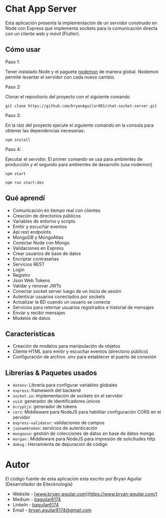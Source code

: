 # Chat App Server

Esta aplicación presenta la implementación de un servidor construido en Node con Express que implementa sockets para la comunicación directa con un cliente web y móvil (Flutter).

## Cómo usar

Paso 1:

Tener instalado Node y el paguete [nodemon](https://www.npmjs.com/package/nodemon) de manera global. Nodemon permite levantar el servidor con cada nuevo cambio.

Paso 2:

Clonar el repositorio del proyecto con el siguiente comando

```
git clone https://github.com/bryanAguilar001/chat-socket-server.git
```

Paso 3:

En la raíz del proyecto ejecute el siguiente comando en la consola para obtener las dependencias necesarias:

```
npm install
```

Paso 4:

Ejecutar el servidor. El primer comando se usa para ambientes de producción y el segundo para ambientes de desarrollo (usa nodemon)

```
npm start
```

```
npm run start:dev
```

## Qué aprendí

- Comunicación en tiempo real con clientes
- Creación de directorios públicos
- Variables de entorno y scripts
- Emitir y escuchar eventos
- Api rest endpoints
- MongoDB y MongoAtlas
- Conectar Node con Mongo
- Validaciones en Express
- Crear usuarios de base de datos
- Encriptar contraseñas
- Servicios REST
- Login
- Registro
- Json Web Tokens
- Validar y renovar JWTs
- Conectar socket server luego de un inicio de sesión
- Autenticar usuarios conectados por sockets
- Actualizar la BD cuando un usuario se conecta
- Servicios para retornar usuarios registrados e historial de mensajes
- Enviar y recibir mensajes
- Modelos de datos

## Características

- Creación de modelos para manipulación de objetos
- Cliente HTML para emitir y escuchar eventos (directorio público)
- Configuración de archivo .env para establecer el puerto de conexión

## Librerías & Paquetes usados

* `dotenv`: Librería para configurar variables globales
* `express`: framework del backend
* `socket.io`: implementación de sockets en el servidor
* `uuid`: generador de identificadores únicos
* `bcryptjs`: generador de tokens
* `cors`: Middleware para NodeJS para habilitar configuración CORS en el servidor
* `express-validator`: validaciones de campos
* `jsonwebtoken`: servicios de autenticación
* `mongoose`: gestión de colecciones de datos en base de datos mongo
* `morgan` : Middleware para NodeJS para impresión de solicitudes http
* `debug` : Herramienta de depuración de código

# Autor

El código fuente de esta aplicación esta escrito por Bryan Aguilar (Desarrollador de Eitecknologia)

- Website - [www.bryan-aguilar.com](https://www.bryan-aguilar.com/)
- Medium - [baguilar6174](https://baguilar6174.medium.com/)
- LinkeIn - [baguilar6174](https://www.linkedin.com/in/baguilar6174)
- Email - [bryan.aguilar6174@gmail.com](mailto:bryan.aguilar6174@gmail.com)
